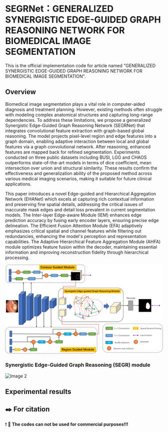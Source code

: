 # SEGRNet：GENERALIZED SYNERGISTIC EDGE-GUIDED GRAPH REASONING NETWORK FOR BIOMEDICAL IMAGE SEGMENTATION
This is the official implementation code for article named "GENERALIZED SYNERGISTIC EDGE-GUIDED GRAPH REASONING NETWORK FOR BIOMEDICAL IMAGE SEGMENTATION".

## Overview

Biomedical image segmentation plays a vital role in computer-aided diagnosis and treatment planning. However, existing methods often struggle with modeling complex anatomical structures and capturing long-range dependencies. To address these limitations, we propose a generalized Synergistic Edge-Guided Graph Reasoning Network (SEGRNet) that integrates convolutional feature extraction with graph-based global reasoning. The model projects pixel-level region and edge features into a graph domain, enabling adaptive interaction between local and global features via a graph convolutional network. After reasoning, enhanced features are mapped back for refined segmentation. Experiments conducted on three public datasets including BUSI, LGG and CHAOS outperforms state-of-the-art models in terms of dice coefficient, mean intersection over union and structural similarity. These results confirm the effectiveness and generalization ability of the proposed method across various medical imaging scenarios, making it suitable for future clinical applications.


This paper introduces a novel Edge-guided and Hierarchical Aggregation Network (EHANet) which excels at capturing rich contextual information and preserving fine spatial details, addressing the critical issues of inaccurate mask edges and detail loss prevalent in current segmentation models. The Inter-layer Edge-aware Module (IEM) enhances edge prediction accuracy by fusing early encoder layers, ensuring precise edge delineation. The Efficient Fusion Attention Module (EFA) adaptively emphasizes critical spatial and channel features while filtering out redundancies, enhancing the model's perception and representation capabilities. The Adaptive Hierarchical Feature Aggregation Module (AHFA) module optimizes feature fusion within the decoder, maintaining essential information and improving reconstruction fidelity through hierarchical processing. 


![Image 1](imgs/Overview.png)


### Synergistic Edge-Guided Graph Reasoning (SEGR) module
![Image 2](images/AHFA.png)


## Experimental results


## :black_nib: For citation


:exclamation: :eyes: **The codes can not be used for commercial purposes!!!**


